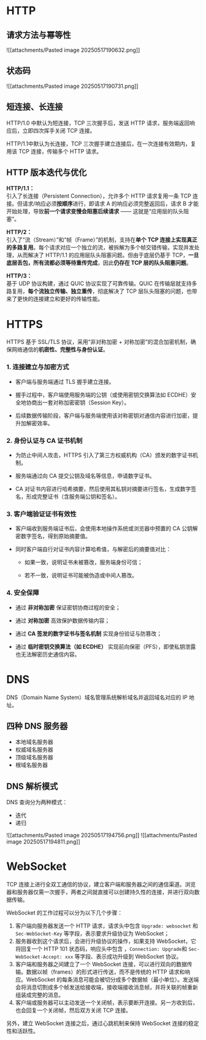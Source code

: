 # HTTP

## 请求方法与幂等性

![[attachments/Pasted image 20250517190632.png]]

## 状态码

![[attachments/Pasted image 20250517190731.png]]

## 短连接、长连接

HTTP/1.0 中默认为短连接，TCP 三次握手后，发送 HTTP 请求，服务端返回响应后，立即四次挥手关闭 TCP 连接。

HTTP/1.1中默认为长连接，TCP 三次握手建立连接后，在一次连接有效期内，复用该 TCP 连接，传输多个 HTTP 请求。

## HTTP 版本迭代与优化

**HTTP/1.1：**  
引入了长连接（Persistent Connection），允许多个 HTTP 请求复用一条 TCP 连接。但请求/响应必须**按顺序**进行，即请求 A 的响应必须完整返回后，请求 B 才能开始处理，导致**前一个请求变慢会阻塞后续请求** —— 这就是“应用层的队头阻塞”。

**HTTP/2：**  
引入了“流（Stream）”和“帧（Frame）”的机制，支持在**单个 TCP 连接上实现真正的多路复用**。每个请求对应一个独立的流，被拆解为多个帧交错传输，实现并发处理，从而解决了 HTTP/1.1 的应用层队头阻塞问题。但由于底层仍基于 TCP，**一旦底层丢包，所有流都必须等待重传完成**，因此**仍存在 TCP 层的队头阻塞问题**。

**HTTP/3：**  
基于 UDP 协议构建，通过 QUIC 协议实现了可靠传输。QUIC 在传输层就支持多路复用，**每个流独立传输、独立重传**，彻底解决了 TCP 层队头阻塞的问题，也带来了更快的连接建立和更好的传输性能。
# HTTPS

HTTPS 基于 SSL/TLS 协议，采用“非对称加密 + 对称加密”的混合加密机制，确保网络通信的**机密性、完整性与身份认证**。

### 1. 连接建立与加密方式

- 客户端与服务端通过 TLS 握手建立连接。
    
- 握手过程中，客户端使用服务端的公钥（或使用密钥交换算法如 ECDHE）安全地协商出一套对称加密密钥（Session Key）。
    
- 后续数据传输阶段，客户端与服务端使用该对称密钥对通信内容进行加密，提升加解密效率。
    

### 2. 身份认证与 CA 证书机制

- 为防止中间人攻击，HTTPS 引入了第三方权威机构（CA）颁发的数字证书机制。
    
- 服务端通过向 CA 提交公钥及域名等信息，申请数字证书。
    
- CA 对证书内容进行哈希摘要，然后使用其私钥对摘要进行签名，生成数字签名，形成完整证书（含服务端公钥和签名）。
    

### 3. 客户端验证证书有效性

- 客户端收到服务端证书后，会使用本地操作系统或浏览器中预置的 CA 公钥解密数字签名，得到原始摘要值。
    
- 同时客户端自行对证书内容计算哈希值，与解密后的摘要值对比：
    
    - 如果一致，说明证书未被篡改，服务端身份可信；
        
    - 若不一致，说明证书可能被伪造或中间人篡改。
        

### 4. 安全保障

- 通过 **非对称加密** 保证密钥协商过程的安全；
    
- 通过 **对称加密** 高效保护数据传输内容；
    
- 通过 **CA 签发的数字证书与签名机制** 实现身份验证与防篡改；
    
- 通过 **临时密钥交换算法（如 ECDHE）** 实现前向保密（PFS），即使私钥泄露也无法解密历史通信内容。

# DNS

DNS（Domain Name System）域名管理系统解析域名并返回域名对应的 IP 地址。

## 四种 DNS 服务器

- 本地域名服务器
- 权威域名服务器
- 顶级域名服务器
- 根域名服务器

## DNS 解析模式

DNS 查询分为两种模式：

- 迭代
- 递归

![[attachments/Pasted image 20250517194756.png]]
![[attachments/Pasted image 20250517194811.png]]

# WebSocket

TCP 连接上进行全双工通信的协议，建立客户端和服务器之间的通信渠道。浏览器和服务器仅需一次握手，两者之间就直接可以创建持久性的连接，并进行双向数据传输。

WebSocket 的工作过程可以分为以下几个步骤：

1. 客户端向服务器发送一个 HTTP 请求，请求头中包含 `Upgrade: websocket` 和 `Sec-WebSocket-Key` 等字段，表示要求升级协议为 WebSocket；
2. 服务器收到这个请求后，会进行升级协议的操作，如果支持 WebSocket，它将回复一个 HTTP 101 状态码，响应头中包含 ，`Connection: Upgrade`和 `Sec-WebSocket-Accept: xxx` 等字段、表示成功升级到 WebSocket 协议。
3. 客户端和服务器之间建立了一个 WebSocket 连接，可以进行双向的数据传输。数据以帧（frames）的形式进行传送，而不是传统的 HTTP 请求和响应。WebSocket 的每条消息可能会被切分成多个数据帧（最小单位）。发送端会将消息切割成多个帧发送给接收端，接收端接收消息帧，并将关联的帧重新组装成完整的消息。
4. 客户端或服务器可以主动发送一个关闭帧，表示要断开连接。另一方收到后，也会回复一个关闭帧，然后双方关闭 TCP 连接。

另外，建立 WebSocket 连接之后，通过心跳机制来保持 WebSocket 连接的稳定性和活跃性。
